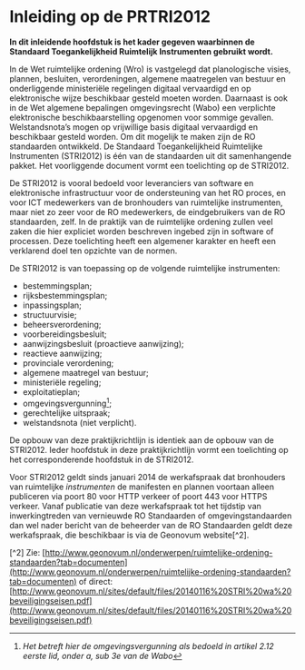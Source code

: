 # Inleiding op de PRTRI2012
**In dit inleidende hoofdstuk is het kader gegeven waarbinnen de Standaard
Toegankelijkheid Ruimtelijk Instrumenten gebruikt wordt.**

In de Wet ruimtelijke ordening (Wro) is vastgelegd dat planologische visies,
plannen, besluiten, verordeningen, algemene maatregelen van bestuur en
onderliggende ministeriële regelingen digitaal vervaardigd en op elektronische
wijze beschikbaar gesteld moeten worden. Daarnaast is ook in de Wet algemene
bepalingen omgevingsrecht (Wabo) een verplichte elektronische
beschikbaarstelling opgenomen voor sommige gevallen. Welstandsnota’s mogen op
vrijwillige basis digitaal vervaardigd en beschikbaar gesteld worden. Om dit
mogelijk te maken zijn de RO standaarden ontwikkeld. De Standaard
Toegankelijkheid Ruimtelijke Instrumenten (STRI2012) is één van de standaarden
uit dit samenhangende pakket. Het voorliggende document vormt een toelichting op
de STRI2012.

De STRI2012 is vooral bedoeld voor leveranciers van software en elektronische
infrastructuur voor de ondersteuning van het RO proces, en voor ICT medewerkers
van de bronhouders van ruimtelijke instrumenten, maar niet zo zeer voor de RO
medewerkers, de eindgebruikers van de RO standaarden, zelf. In de praktijk van
de ruimtelijke ordening zullen veel zaken die hier expliciet worden beschreven
ingebed zijn in software of processen. Deze toelichting heeft een algemener
karakter en heeft een verklarend doel ten opzichte van de normen.

De STRI2012 is van toepassing op de volgende ruimtelijke instrumenten:  
-   bestemmingsplan;
-   rijksbestemmingsplan;
-   inpassingsplan;
-   structuurvisie;
-   beheersverordening;
-   voorbereidingsbesluit;
-   aanwijzingsbesluit (proactieve aanwijzing);
-   reactieve aanwijzing;
-   provinciale verordening;
-   algemene maatregel van bestuur;
-   ministeriële regeling;
-   exploitatieplan;
-   omgevingsvergunning[^1];
-   gerechtelijke uitspraak;
-   welstandsnota (niet verplicht).  

[^1]: *Het betreft hier de omgevingsvergunning als bedoeld in artikel 2.12
eerste lid, onder a, sub 3e van de Wabo*  

De opbouw van deze praktijkrichtlijn is identiek aan de opbouw van de STRI2012.
Ieder hoofdstuk in deze praktijkrichtlijn vormt een toelichting op het
corresponderende hoofdstuk in de STRI2012.

Voor STRI2012 geldt sinds januari 2014 de werkafspraak dat bronhouders van
ruimtelijke *instrumenten* de manifesten en plannen voortaan alleen publiceren via
poort 80 voor HTTP verkeer of poort 443 voor HTTPS verkeer. Vanaf publicatie van
deze werkafspraak tot het tijdstip van inwerkingtreden van vernieuwde RO
Standaarden of omgevingstandaarden dan wel nader bericht van de beheerder van de
RO Standaarden geldt deze werkafspraak, die beschikbaar is via de Geonovum
website[^2].

[^2]
Zie:
[http://www.geonovum.nl/onderwerpen/ruimtelijke-ordening-standaarden?tab=documenten](http://www.geonovum.nl/onderwerpen/ruimtelijke-ordening-standaarden?tab=documenten)
of direct:
[http://www.geonovum.nl/sites/default/files/20140116%20STRI%20wa%20beveiligingseisen.pdf](http://www.geonovum.nl/sites/default/files/20140116%20STRI%20wa%20beveiligingseisen.pdf)

